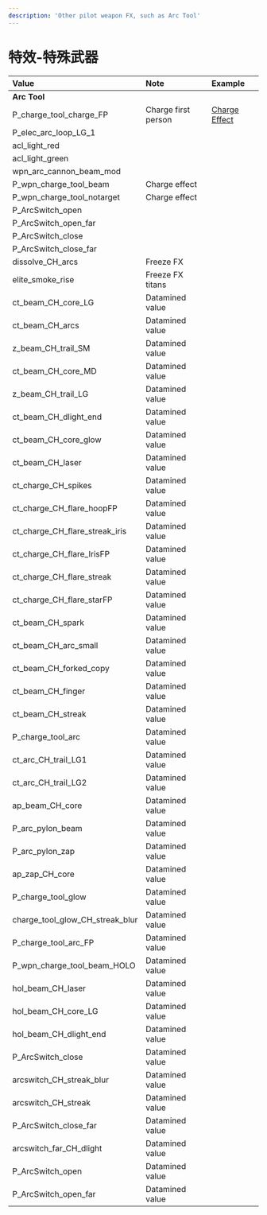 ```yaml
---
description: 'Other pilot weapon FX, such as Arc Tool'
---
```


# 特效-特殊武器

| Value | Note | Example |
| :--- | :--- | :--- |
| **Arc Tool** |  |  |
| P\_charge\_tool\_charge\_FP | Charge first person | [Charge Effect](https://gfycat.com/complicatedwindingemperorshrimp) |
| P\_elec\_arc\_loop\_LG\_1 |  |  |
| acl\_light\_red |  |  |
| acl\_light\_green |  |  |
| wpn\_arc\_cannon\_beam\_mod |  |  |
| P\_wpn\_charge\_tool\_beam | Charge effect |  |
| P\_wpn\_charge\_tool\_notarget | Charge effect |  |
| P\_ArcSwitch\_open |  |  |
| P\_ArcSwitch\_open\_far |  |  |
| P\_ArcSwitch\_close |  |  |
| P\_ArcSwitch\_close\_far |  |  |
| dissolve\_CH\_arcs | Freeze FX |  |
| elite\_smoke\_rise | Freeze FX titans |  |
| ct\_beam\_CH\_core\_LG | Datamined value |  |
| ct\_beam\_CH\_arcs | Datamined value |  |
| z\_beam\_CH\_trail\_SM | Datamined value |  |
| ct\_beam\_CH\_core\_MD | Datamined value |  |
| z\_beam\_CH\_trail\_LG | Datamined value |  |
| ct\_beam\_CH\_dlight\_end | Datamined value |  |
| ct\_beam\_CH\_core\_glow | Datamined value |  |
| ct\_beam\_CH\_laser | Datamined value |  |
| ct\_charge\_CH\_spikes | Datamined value |  |
| ct\_charge\_CH\_flare\_hoopFP | Datamined value |  |
| ct\_charge\_CH\_flare\_streak\_iris | Datamined value |  |
| ct\_charge\_CH\_flare\_IrisFP | Datamined value |  |
| ct\_charge\_CH\_flare\_streak | Datamined value |  |
| ct\_charge\_CH\_flare\_starFP | Datamined value |  |
| ct\_beam\_CH\_spark | Datamined value |  |
| ct\_beam\_CH\_arc\_small | Datamined value |  |
| ct\_beam\_CH\_forked\_copy | Datamined value |  |
| ct\_beam\_CH\_finger | Datamined value |  |
| ct\_beam\_CH\_streak | Datamined value |  |
| P\_charge\_tool\_arc | Datamined value |  |
| ct\_arc\_CH\_trail\_LG1 | Datamined value |  |
| ct\_arc\_CH\_trail\_LG2 | Datamined value |  |
| ap\_beam\_CH\_core | Datamined value |  |
| P\_arc\_pylon\_beam | Datamined value |  |
| P\_arc\_pylon\_zap | Datamined value |  |
| ap\_zap\_CH\_core | Datamined value |  |
| P\_charge\_tool\_glow | Datamined value |  |
| charge\_tool\_glow\_CH\_streak\_blur | Datamined value |  |
| P\_charge\_tool\_arc\_FP | Datamined value |  |
| P\_wpn\_charge\_tool\_beam\_HOLO | Datamined value |  |
| hol\_beam\_CH\_laser | Datamined value |  |
| hol\_beam\_CH\_core\_LG | Datamined value |  |
| hol\_beam\_CH\_dlight\_end | Datamined value |  |
| P\_ArcSwitch\_close | Datamined value |  |
| arcswitch\_CH\_streak\_blur | Datamined value |  |
| arcswitch\_CH\_streak | Datamined value |  |
| P\_ArcSwitch\_close\_far | Datamined value |  |
| arcswitch\_far\_CH\_dlight | Datamined value |  |
| P\_ArcSwitch\_open | Datamined value |  |
| P\_ArcSwitch\_open\_far | Datamined value |  |


